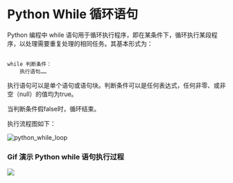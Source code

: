 Python While 循环语句
=================

 Python 编程中 while 语句用于循环执行程序，即在某条件下，循环执行某段程序，以处理需要重复处理的相同任务。其基本形式为：

 
```

while 判断条件：
    执行语句……

```

 执行语句可以是单个语句或语句块。判断条件可以是任何表达式，任何非零、或非空（null）的值均为true。

 当判断条件假false时，循环结束。

 执行流程图如下：

 ![python_while_loop](http://www.runoob.com/wp-content/uploads/2013/11/python_while_loop.jpg)
 ### Gif 演示 Python while 语句执行过程

 ![](http://www.runoob.com/wp-content/uploads/2013/11/loop-over-python-list-animation.gif)